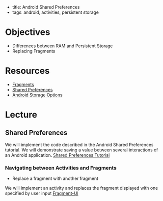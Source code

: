 - title: Android Shared Preferences
- tags: android, activities, persistent storage

# Objectives

- Differences between RAM and Persistent Storage
- Replacing Fragments

# Resources

- [Fragments](https://developer.android.com/guide/components/fragments.html)
- [Shared Preferences](https://developer.android.com/reference/android/content/SharedPreferences.html)
- [Android Storage Options](https://developer.android.com/guide/topics/data/data-storage.html#pref)

# Lecture

## Shared Preferences
We will implement the code described in the Android Shared Preferences tutorial.
We will demonstrate saving a value between several interactions of an Android application.
[Shared Preferences Tutorial](https://developer.android.com/guide/topics/data/data-storage.html#pref)

### Navigating between Activities and Fragments
- Replace a fragment with another fragment

We will implement an activity and replaces the fragment displayed with one specified by user input
[Fragment-UI](https://developer.android.com/guide/topics/data/data-storage.html#pref)
